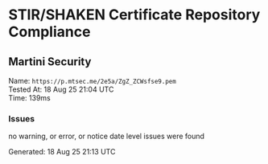 # STIR/SHAKEN Certificate Repository Compliance

## Martini Security

Name: `https://p.mtsec.me/2e5a/ZgZ_ZCWsfse9.pem`\
Tested At: 18 Aug 25 21:04 UTC\
Time: 139ms

### Issues

no warning, or error, or notice date level issues were found

Generated: 18 Aug 25 21:13 UTC